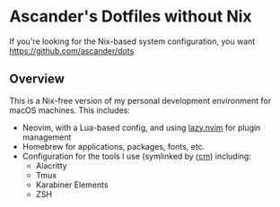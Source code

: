 # Ascander's Dotfiles without Nix

If you're looking for the Nix-based system configuration, you want https://github.com/ascander/dots

## Overview

This is a Nix-free version of my personal development environment for macOS machines. This includes:

- Neovim, with a Lua-based config, and using [lazy.nvim](https://github.com/folke/lazy.nvim) for plugin management
- Homebrew for applications, packages, fonts, etc.
- Configuration for the tools I use (symlinked by [rcm](https://github.com/thoughtbot/rcm)) including:
    - Alacritty
    - Tmux
    - Karabiner Elements
    - ZSH
